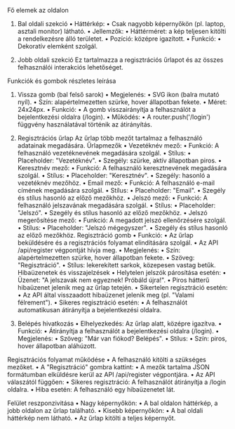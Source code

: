 Fő elemek az oldalon
1. Bal oldali szekció
	•	Háttérkép:
	•	Csak nagyobb képernyőkön (pl. laptop, asztali monitor) látható.
	•	Jellemzők:
	•	Háttérméret: a kép teljesen kitölti a rendelkezésre álló területet.
	•	Pozíció: középre igazított.
	•	Funkció:
	•	Dekoratív elemként szolgál.

2. Jobb oldali szekció
Ez tartalmazza a regisztrációs űrlapot és az összes felhasználói interakciós lehetőséget.

Funkciók és gombok részletes leírása
1. Vissza gomb (bal felső sarok)
	•	Megjelenés:
	•	SVG ikon (balra mutató nyíl).
	•	Szín: alapértelmezetten szürke, hover állapotban fekete.
	•	Méret: 24x24px.
	•	Funkció:
	•	A gomb visszairányítja a felhasználót a bejelentkezési oldalra (/login).
	•	Működés:
	•	A router.push('/login') függvény használatával történik az átirányítás.

2. Regisztrációs űrlap
Az űrlap több mezőt tartalmaz a felhasználó adatainak megadására.
Űrlapmezők
	•	Vezetéknév mező:
	•	Funkció: A felhasználó vezetéknevének megadására szolgál.
	•	Stílus:
	•	Placeholder: "Vezetéknév".
	•	Szegély: szürke, aktív állapotban piros.
	•	Keresztnév mező:
	•	Funkció: A felhasználó keresztnevének megadására szolgál.
	•	Stílus:
	•	Placeholder: "Keresztnév".
	•	Szegély: hasonló a vezetéknév mezőhöz.
	•	Email mező:
	•	Funkció: A felhasználó e-mail címének megadására szolgál.
	•	Stílus:
	•	Placeholder: "Email".
	•	Szegély és stílus hasonló az előző mezőkhöz.
	•	Jelszó mező:
	•	Funkció: A felhasználó jelszavának megadására szolgál.
	•	Stílus:
	•	Placeholder: "Jelszó".
	•	Szegély és stílus hasonló az előző mezőkhöz.
	•	Jelszó megerősítése mező:
	•	Funkció: A megadott jelszó ellenőrzésére szolgál.
	•	Stílus:
	•	Placeholder: "Jelszó mégegyszer".
	•	Szegély és stílus hasonló az előző mezőkhöz.
Regisztráció gomb
	•	Funkció:
	•	Az űrlap beküldésére és a regisztrációs folyamat elindítására szolgál.
	•	Az API /api/register végpontját hívja meg.
	•	Megjelenés:
	•	Szín: alapértelmezetten szürke, hover állapotban fekete.
	•	Szöveg: "Regisztráció".
	•	Stílus: lekerekített sarkok, közepesen vastag betűk.
Hibaüzenetek és visszajelzések
	•	Helytelen jelszók párosítása esetén:
	•	Üzenet: "A jelszavak nem egyeznek! Próbáld újra!".
	•	Piros hátterű hibaüzenet jelenik meg az űrlap tetején.
	•	Sikertelen regisztráció esetén:
	•	Az API által visszaadott hibaüzenet jelenik meg (pl. "Valami félrement").
	•	Sikeres regisztráció esetén:
	•	A felhasználót automatikusan átirányítja a bejelentkezési oldalra.

3. Belépés hivatkozás
	•	Elhelyezkedés: Az űrlap alatt, középre igazítva.
	•	Funkció:
	•	Átirányítja a felhasználót a bejelentkezési oldalra (/login).
	•	Megjelenés:
	•	Szöveg: "Már van fiókod? Belépés".
	•	Stílus:
	•	Szín: piros, hover állapotban aláhúzott.

Regisztrációs folyamat működése
	•	A felhasználó kitölti a szükséges mezőket.
	•	A "Regisztráció" gombra kattint:
	•	A mezők tartalma JSON formátumban elküldésre kerül az API /api/register végpontjára.
	•	Az API válaszától függően:
	•	Sikeres regisztráció: A felhasználót átirányítja a /login oldalra.
	•	Hiba esetén: A felhasználó egy hibaüzenetet lát.

Felület reszponzivitása
	•	Nagy képernyőkön:
	•	A bal oldalon háttérkép, a jobb oldalon az űrlap található.
	•	Kisebb képernyőkön:
	•	A bal oldali háttérkép nem látható.
	•	Az űrlap kitölti a teljes képernyőt.

